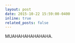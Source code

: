 ```yaml
---
layout: post
date: 2015-10-22 15:59:00-0400
inline: true
related_posts: false
---
```


MUAHAHAHAHAHAHA.
